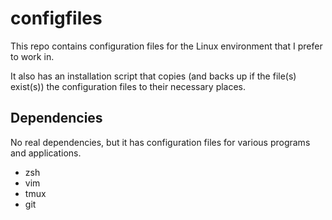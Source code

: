 # configfiles
This repo contains configuration files for the Linux environment that I prefer to work in.

It also has an installation script that copies (and backs up if the file(s) exist(s)) the
configuration files to their necessary places.

## Dependencies
No real dependencies, but it has configuration files for various programs and applications.
* zsh
* vim
* tmux
* git
